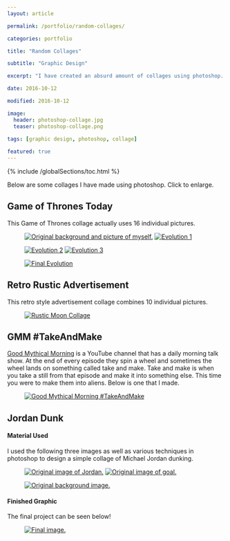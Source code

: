 ```yaml
---
layout: article

permalink: /portfolio/random-collages/

categories: portfolio

title: "Random Collages"

subtitle: "Graphic Design"

excerpt: "I have created an absurd amount of collages using photoshop. This post contains some of them."

date: 2016-10-12

modified: 2016-10-12

image: 
  header: photoshop-collage.jpg
  teaser: photoshop-collage.png
  
tags: [graphic design, photoshop, collage]

featured: true
---
```

{% include /globalSections/toc.html %}

Below are some collages I have made using photoshop. Click to enlarge.

## Game of Thrones Today

This Game of Thrones collage actually uses 16 individual pictures.

<figure class="half">
  <a href="/assets/images/post-photoshop-collage/matt-evolution0.jpg" title="Original background and picture of myself."><img src="/assets/images/post-photoshop-collage/matt-evolution0.jpg" alt="Original background and picture of myself."></a>
  <a href="/assets/images/post-photoshop-collage/matt-evolution1.jpg" title="Evolution 1"><img src="/assets/images/post-photoshop-collage/matt-evolution1.jpg" alt="Evolution 1"></a>
</figure>

<figure class="half">
  <a href="/assets/images/post-photoshop-collage/matt-evolution2.jpg" title="Evolution 2"><img src="/assets/images/post-photoshop-collage/matt-evolution2.jpg" alt="Evolution 2"></a>
  <a href="/assets/images/post-photoshop-collage/matt-evolution3.jpg" title="Evolution 3"><img src="/assets/images/post-photoshop-collage/matt-evolution3.jpg" alt="Evolution 3"></a>
</figure>

<figure class="full">
  <a href="/assets/images/post-photoshop-collage/matt-evolution4.jpg" title="Final Evolution"><img src="/assets/images/post-photoshop-collage/matt-evolution4.jpg" alt="Final Evolution"></a>
</figure>

## Retro Rustic Advertisement

This retro style advertisement collage combines 10 individual pictures.

<figure class="full">
  <a href="/assets/images/post-photoshop-collage/rustic-moon-collage.png" title="Rustic Moon Collage"><img src="/assets/images/post-photoshop-collage/rustic-moon-collage.png" alt="Rustic Moon Collage"></a>
</figure>

## GMM #TakeAndMake

<a href="https://www.youtube.com/user/rhettandlink2">Good Mythical Morning</a> is a YouTube channel that has a daily morning talk show. At the end of every episode they spin a wheel and sometimes the wheel lands on something called take and make. Take and make is when you take a still from that episode and make it into something else. This time you were to make them into aliens. Below is one that I made.

<figure class="full">
  <a href="/assets/images/post-photoshop-collage/gmm-takeandmake.jpg" title="Good Mythical Morning #TakeAndMake"><img src="/assets/images/post-photoshop-collage/gmm-takeandmake.jpg" alt="Good Mythical Morning #TakeAndMake"></a>
</figure>

## Jordan Dunk

#### Material Used

I used the following three images as well as various techniques in photoshop to design a simple collage of Michael Jordan dunking.

<figure class="half">
  <a href="/assets/images/post-dunk/jordan.jpg" title="Original image of Jordan."><img src="/assets/images/post-dunk/jordan.jpg" alt="Original image of Jordan."></a>
  <a href="/assets/images/post-dunk/goal.jpg" title="Original image of goal."><img src="/assets/images/post-dunk/goal.jpg" alt="Original image of goal."></a>
</figure>

<figure class="half">
  <a href="/assets/images/post-dunk/background.jpg" title="Original background image."><img src="/assets/images/post-dunk/background.jpg" alt="Original background image."></a>
</figure>

#### Finished Graphic

The final project can be seen below!

<figure class="full">
  <a href="/assets/images/post-dunk/jordan-dunk.jpg" title="Final image."><img src="/assets/images/post-dunk/jordan-dunk.jpg" alt="Final image."></a>
</figure>